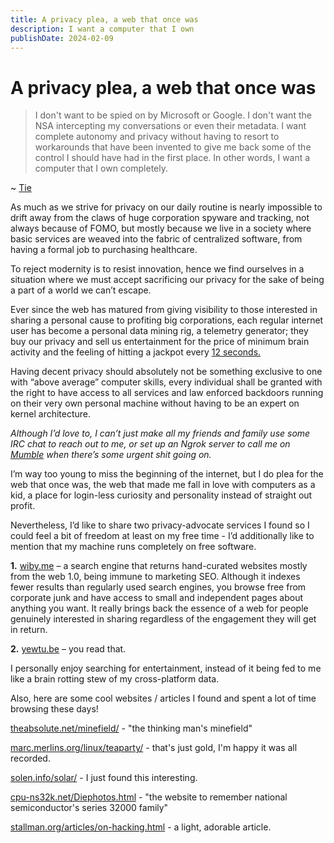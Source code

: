 ```yaml
---
title: A privacy plea, a web that once was
description: I want a computer that I own
publishDate: 2024-02-09
---
```


# A privacy plea, a web that once was

> I don't want to be spied on by Microsoft or Google. I don't want the NSA intercepting my conversations or even their metadata. I want complete autonomy and privacy without having to resort to workarounds that have been invented to give me back some of the control I should have had in the first place. In other words, I want a computer that I own completely. 

~ [Tie](http://misc-stuff.terraaeon.com/articles/computer-i-own.html)   


As much as we strive for privacy on our daily routine is nearly impossible to drift away from the claws of huge corporation spyware and tracking, not always because of FOMO, but mostly because we live in a society where basic services are weaved into the fabric of centralized software, from having a formal job to purchasing healthcare.

To reject modernity is to resist innovation, hence we find ourselves in a situation where we must accept sacrificing our privacy for the sake of being a part of a world we can’t escape.

Ever since the web has matured from giving visibility to those interested in sharing a personal cause to profiting big corporations, each regular internet user has become a personal data mining rig, a telemetry generator; they buy our privacy and sell us entertainment for the price of minimum brain activity and the feeling of hitting a jackpot every [12 seconds.](https://time.com/3858309/attention-spans-goldfish/)


Having decent privacy should absolutely not be something exclusive to one with “above average” computer skills, every individual shall be granted with the right to have access to all services and law enforced backdoors running on their very own personal machine without having to be an expert on kernel architecture.

_Although I’d love to, I can’t just make all my friends and family use some IRC chat to reach out to me, or set up an Ngrok server to call me on [Mumble](https://www.mumble.info/) when there’s some urgent shit going on._

I’m way too young to miss the beginning of the internet, but I do plea for the web that once was, the web that made me fall in love with computers as a kid, a place for login-less curiosity and personality instead of straight out profit.

Nevertheless, I’d like to share two privacy-advocate services I found so I could feel a bit of freedom at least on my free time - I’d additionally like to mention that my machine runs completely on free software.

**1.** [wiby.me](https://wiby.me/) – a search engine that returns hand-curated websites mostly from the web 1.0, being immune to marketing SEO. Although it indexes fewer results than regularly used search engines, you browse free from corporate junk and have access to small and independent pages about anything you want. It really brings back the essence of a web for people genuinely interested in sharing regardless of the engagement they will get in return.

**2.** [yewtu.be](https://yewtu.be/) – you read that.

I personally enjoy searching for entertainment, instead of it being fed to me like a brain rotting stew of my cross-platform data.

Also, here are some cool websites / articles I found and spent a lot of time browsing these days!

[theabsolute.net/minefield/](https://theabsolute.net/minefield/) - "the thinking man's minefield"

[marc.merlins.org/linux/teaparty/](https://marc.merlins.org/linux/teaparty/) - that's just gold, I'm happy it was all recorded.

[solen.info/solar/](https://solen.info/solar/) - I just found this interesting.

[cpu-ns32k.net/Diephotos.html](http://cpu-ns32k.net/Diephotos.html) - "the website to remember national semiconductor's series 32000 family"

[stallman.org/articles/on-hacking.html](https://stallman.org/articles/on-hacking.html) - a light, adorable article.
